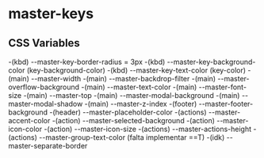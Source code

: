 # master-keys
## CSS Variables
-(kbd)		--master-key-border-radius = 3px
-(kbd)		--master-key-background-color	(key-background-color)
-(kbd)		--master-key-text-color		(key-color)
-(main)		--master-width
-(main)		--master-backdrop-filter
-(main)		--master-overflow-background
-(main)		--master-text-color
-(main)		--master-font-size
-(main)		--master-top
-(main)		--master-modal-background
-(main)		--master-modal-shadow
-(main)		--master-z-index
-(footer)	--master-footer-background
-(header)	--master-placeholder-color
-(actions)	--master-accent-color
-(action)	--master-selected-background
-(action)	--master-icon-color
-(action)	--master-icon-size
-(actions)	--master-actions-height
-(actions)	--master-group-text-color		(falta implementar ==T)
-(idk)		--master-separate-border